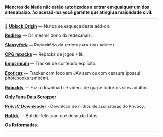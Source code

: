 
**Menores de idade não estão autorizados a entrar em qualquer um dos sites abaixo. 
Ao acessá-los você garante que atingiu a maioridade civil.**

---

**🌟 [Ublock Origin](https://github.com/gorhill/uBlock)** — Nunca se esqueça deste add-on.

**[Redisex](https://redisex.club)** — Do mesmo dono do redecanais.

**[Sleazyfork](https://sleazyfork.org)** — Repositório de scripts para sites adultos.

**[CPG repacks](https://cpgrepacks.site/)** — Repacks de jogos +18.

**[Empornium](https://empornium.is/)** — Tracker de conteúdo explícito.

**[Exoticaz](https://exoticaz.to/)** — Tracker com foco em JAV sem ou com censura (possui photobooks também).

**[9xbuddy](https://9xbuddy.site/)** — Faz o download de vídeos de quase todos os sites adultos.

**[Only Fans Data Scrapper](https://github.com/DIGITALCRIMINAL/OnlyFans)**

**[PriivaC Downloader](https://t.me/tgDownPrivacyBot)** - Download de mídias de assinaturas do Privacy.

**[Hottok](https://t.me/hottoknowbot)** — Bot do Telegram que desnuda fotos.

**[Os Reformados](https://osreformados.com/)**.



---
